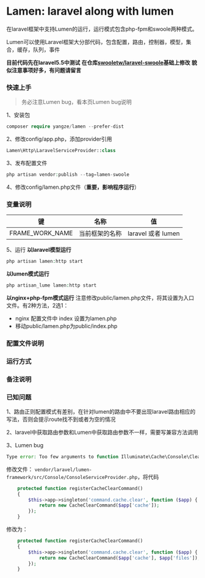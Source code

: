 # Lamen: laravel along with lumen
在laravel框架中支持Lumen的运行，运行模式包含php-fpm和swoole两种模式。

Lumen可以使用Laravel框架大分部代码，包含配置，路由，控制器，模型，集合，缓存，队列，事件

**目前代码先在laravel5.5中测试**
**在仓库[swooletw/laravel-swoole](https://github.com/swooletw/laravel-swoole)基础上修改**
**貌似注意事项好多，有问题请留言**

### 快速上手
> 务必注意Lumen bug，看本页Lumen bug说明

1、安装包
```php
composer require yangze/lamen --prefer-dist
```
2、修改config/app.php，添加provider引用
```php
Lamen\Http\LaravelServiceProvider::class
```
3、发布配置文件
```php
php artisan vendor:publish --tag=lamen-swoole
```
4、修改config/lamen.php文件（**重要，影响程序运行**）
### 变量说明
| 键 | 名称 | 值 |
|--------|--------|--------|
|FRAME_WORK_NAME|当前框架的名称|laravel 或者 lumen|
5、运行
**以laravel模型运行**
```php
php artisan lamen:http start
```
**以lumen模式运行**
```php
php artisan_lume lamen:http start
```
**以nginx+php-fpm模式运行**
注意修改public/lamen.php文件，将其设置为入口文件。有2种方法，2选1：
- nginx 配置文件中 index 设置为lamen.php
- 移动public/lamen.php为public/index.php

### 配置文件说明
### 运行方式

### 备注说明

### 已知问题
1、路由正则配置模式有差别，在针对lumen的路由中不要出现laravel路由相应的写法，否则会提示route找不到或者为空的情况

2、laravel中获取路由参数和Lumen中获取路由参数不一样，需要写兼容方法调用

3、Lumen bug
```php
Type error: Too few arguments to function Illuminate\Cache\Console\ClearCommand::__construct(), 1 passed in vendor/laravel/lumen-framework/src/Console/ConsoleServiceProvider.php on line 113 and exactly 2 expected
```
修改文件： `vendor/laravel/lumen-framework/src/Console/ConsoleServiceProvider.php`，将代码
```php
    protected function registerCacheClearCommand()
    {
        $this->app->singleton('command.cache.clear', function ($app) {
            return new CacheClearCommand($app['cache']);
        });
    }
```
修改为：
```php
    protected function registerCacheClearCommand()
    {
        $this->app->singleton('command.cache.clear', function ($app) {
            return new CacheClearCommand($app['cache'], $app['files']);
        });
    }
```
